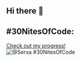 ## Hi there 👋

## #30NitesOfCode:
  [Check out my progress!](https://www.codedex.io/@Serxa/30-nites-of-code)  
  ![@Serxa #30NitesOfCode](https://www.codedex.io/api/petStatus?user=Serxa)
